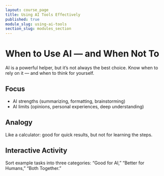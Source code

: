 ```yaml
---
layout: course_page
title: Using AI Tools Effectively
published: true
module_slug: using-ai-tools
section_slug: modules_section
---
```


# When to Use AI — and When Not To

AI is a powerful helper, but it’s not always the best choice. Know when to rely on it — and when to think for yourself.

## Focus
- AI strengths (summarizing, formatting, brainstorming)
- AI limits (opinions, personal experiences, deep understanding)

## Analogy
Like a calculator: good for quick results, but not for learning the steps.

## Interactive Activity
Sort example tasks into three categories: “Good for AI,” “Better for Humans,” “Both Together.”
